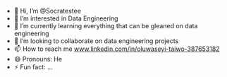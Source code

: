 - 👋 Hi, I’m @Socratestee
- 👀 I’m interested in Data Engineering
- 🌱 I’m currently learning everything that can be gleaned on data engineering
- 💞️ I’m looking to collaborate on data engineering projects
- 📫 How to reach me www.linkedin.com/in/oluwaseyi-taiwo-387653182
- 😄 Pronouns: He
- ⚡ Fun fact: ...

<!---
Socratestee/Socratestee is a ✨ special ✨ repository because its `README.md` (this file) appears on your GitHub profile.
You can click the Preview link to take a look at your changes.
--->
